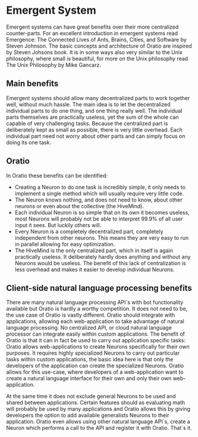 # Emergent System

Emergent systems can have great benefits over their more centralized counter-parts. For an excellent introduction in emergent systems read Emergence: The Connected Lives of Ants, Brains, Cities, and Software by Steven Johnson. The basic concepts and architecture of Oratio are inspired by Steven Johsons book. It is in some ways also very similar to the Unix philosophy, where small is beautiful, for more on the Unix philosophy read The Unix Philosophy by Mike Gancarz.

## Main benefits

Emergent systems should allow many decentralized parts to work together well, without much hassle. The main idea is to let the decentralized individual parts to do one thing, and one thing really well. The individual parts themselves are practically useless, yet the sum of the whole can capable of very challenging tasks.
Because the centralized part is deliberately kept as small as possible, there is very little overhead. Each individual part need not worry about other parts and can simply focus on doing its one task.

## Oratio

In Oratio these benefits can be identified:

* Creating a Neuron to do one task is incredibly simple, it only needs to implement a single method which will usually require very little code.
* The Neuron knows nothing, and does not need to know, about other neurons or even about the collective (the HiveMind).
* Each individual Neuron is so simple that on its own it becomes useless, most Neurons will probably not be able to interpret 99.9% of all user input it sees. But luckily others will. 
* Every Neuron is a completely decentralized part, completely independent from other neurons. This means they are very easy to run in parallel allowing for easy optimization.
* The HiveMind is the only centralized part, which in itself is again practically useless. It deliberately hardly does anything and without any Neurons would be useless. The benefit of this lack of centralization is less overhead and makes it easier to develop individual Neurons.

## Client-side natural language processing benefits

There are many natural language processing API´s with bot functionality available but Oratio is hardly a worthy competition. It does not need to be, the use case of Oratio is vastly different. Oratio should integrate with applications, allowing each web-application to take advantage of natural language processing. No centralized API, or cloud natural language processor can integrate easily within custom applications. The benefit of Oratio is that it can in fact be used to carry out application specific tasks:
Oratio allows web-applications to create Neurons specifically for their own purposes. It requires highly specialized Neurons to carry out particular tasks within custom applications, the basic idea here is that only the developers of the application can create the specialized Neurons. Oratio allows for this use-case, where developers of a web-application want to create a natural language interface for their own and only their own web-application.
 
At the same time it does not exclude general Neurons to be used and shared between applications. Certain features should as evaluating math will probably be used by many applications and Oratio allows this by giving developers the option to add available generalists Neurons to their application. Oratio even allows using other natural language API´s, create a Neuron which performs a call to the API and register it with Oratio. That´s it.